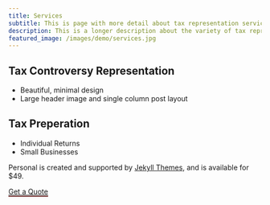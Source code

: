 ```yaml
---
title: Services
subtitle: This is page with more detail about tax representation services.
description: This is a longer description about the variety of tax representation and preperation services.
featured_image: /images/demo/services.jpg
---
```


## Tax Controversy Representation


* Beautiful, minimal design
* Large header image and single column post layout


## Tax Preperation

* Individual Returns
* Small Businesses

Personal is created and supported by [Jekyll Themes](https://jekyllthemes.io), and is available for $49.

<a href="https://jekyllthemes.io/theme/personal-website-jekyll-theme" class="button button--aggie" style="border-bottom: 2px solid #732F2F">Get a Quote</a>